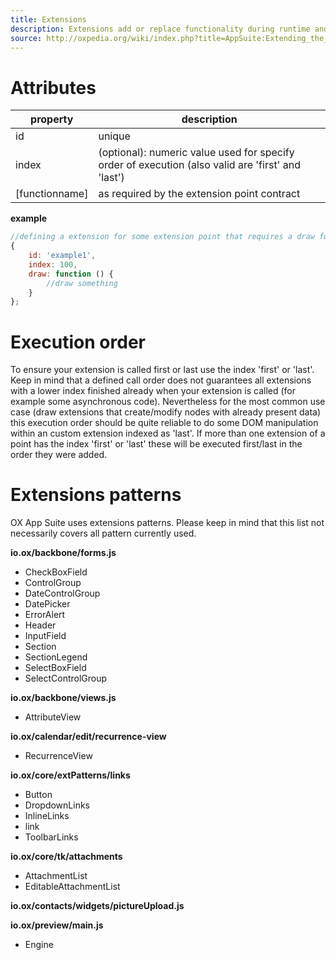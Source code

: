 ```yaml
---
title: Extensions
description: Extensions add or replace functionality during runtime and are     referenced by a unique id
source: http://oxpedia.org/wiki/index.php?title=AppSuite:Extending_the_UI
---
```


# Attributes

| property | description |
|----------------|---------------------------------------------------------------------------------------------------|
| id | unique |
| index | (optional): numeric value used for specify order of execution (also valid are 'first' and 'last') |
| [functionname] | as required by the extension point contract |

__example__

```javascript
//defining a extension for some extension point that requires a draw function
{
    id: 'example1',
    index: 100,
    draw: function () {
        //draw something
    }
};
```
 
# Execution order

To ensure your extension is called first or last use the index 'first' or 'last'. 
Keep in mind that a defined call order does not guarantees all extensions with a lower index finished already when your extension is called (for example some asynchronous code). 
Nevertheless for the most common use case (draw extensions that create/modify nodes with already present data) this execution order should be quite reliable to do some DOM manipulation within an custom extension indexed as 'last'. 
If more than one extension of a point has the index 'first' or 'last' these will be executed first/last in the order they were added.

# Extensions patterns

OX App Suite uses extensions patterns. 
Please keep in mind that this list not necessarily covers all pattern currently used.

__io.ox/backbone/forms.js__

- CheckBoxField
- ControlGroup
- DateControlGroup
- DatePicker
- ErrorAlert
- Header
- InputField
- Section
- SectionLegend
- SelectBoxField
- SelectControlGroup

__io.ox/backbone/views.js__

- AttributeView

__io.ox/calendar/edit/recurrence-view__

- RecurrenceView

__io.ox/core/extPatterns/links__

- Button
- DropdownLinks
- InlineLinks
- link
- ToolbarLinks

__io.ox/core/tk/attachments__

- AttachmentList
- EditableAttachmentList

__io.ox/contacts/widgets/pictureUpload.js__

__io.ox/preview/main.js__

- Engine

